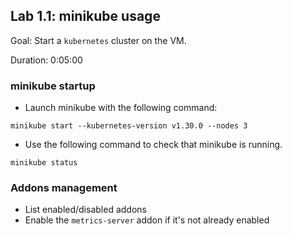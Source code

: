 
## Lab 1.1: minikube usage

Goal: Start a `kubernetes` cluster on the VM.

Duration: 0:05:00

### minikube startup

- Launch minikube with the following command:

```shell
minikube start --kubernetes-version v1.30.0 --nodes 3
```

- Use the following command to check that minikube is running.

```shell
minikube status
```

### Addons management

- List enabled/disabled addons
- Enable the `metrics-server` addon if it's not already enabled

<div class="pb"></div>
